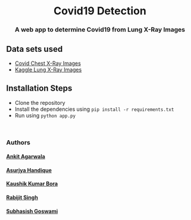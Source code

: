 <h1 align="center" >Covid19 Detection</h1>
<h3 align="center">A web app to determine Covid19 from Lung X-Ray Images</h3>

## Data sets used
* [Covid Chest X-Ray Images](https://github.com/ieee8023/covid-chestxray-dataset)
* [Kaggle Lung X-Ray Images](https://www.kaggle.com/paultimothymooney/chest-xray-pneumonia)
## Installation Steps
* Clone the repository
* Install the dependencies using `pip install -r requirements.txt`
* Run using `python app.py`

<br>

### Authors

#### [Ankit Agarwala](https://github.com/AnkitAgarwal98)
#### [Asurjya Handique](https://www.linkedin.com/in/shivangsu-x-nwal-29484417a/)
#### [Kaushik Kumar Bora](https://www.linkedin.com/in/kaushik-kumar-bora-363952169/)
#### [Rabijit Singh](https://github.com/rabijitsingh) 
#### [Subhasish Goswami](https://github.com/subhasishgosw5)


